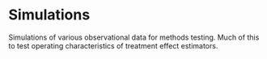# Simulations
Simulations of various observational data for methods testing.  Much of this to test operating characteristics of treatment effect estimators.
